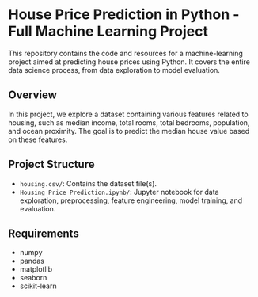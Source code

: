 # House Price Prediction in Python - Full Machine Learning Project

This repository contains the code and resources for a machine-learning project aimed at predicting house prices using Python. It covers the entire data science process, from data exploration to model evaluation.

## Overview

In this project, we explore a dataset containing various features related to housing, such as median income, total rooms, total bedrooms, population, and ocean proximity. The goal is to predict the median house value based on these features.

## Project Structure

- `housing.csv/`: Contains the dataset file(s).
- `Housing Price Prediction.ipynb/`: Jupyter notebook for data exploration, preprocessing, feature engineering, model training, and evaluation.

## Requirements

- numpy
- pandas
- matplotlib
- seaborn
- scikit-learn
